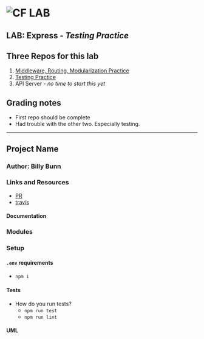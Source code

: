 ![CF](http://i.imgur.com/7v5ASc8.png) LAB
=================================================

<!-- LINKS -->
<!-- Replace the link for each in brackets below -->
<!-- PR (working into submission) -->
[1]: https://github.com/401-advanced-javascript-billybunn/lab-07-testing/pull/1
<!-- travis build -->
[2]: https://travis-ci.com/401-advanced-javascript-billybunn/lab-07-testing/builds/105951600
<!-- back-end -->
[3]: http://xyz.com
<!-- front-end -->
[4]: http://xyz.com
<!-- swagger -->
[5]: http://xyz.com
<!-- jsdoc-->
[6]: heroku-link/docs 

## LAB: Express - _Testing Practice_
## Three Repos for this lab
1. [Middleware, Routing, Modularization Practice](https://github.com/401-advanced-javascript-billybunn/lab-07-middleware)
2. [Testing Practice](https://github.com/401-advanced-javascript-billybunn/lab-07-testing)
3. API Server - _no time to start this yet_

## Grading notes
* First repo should be complete
* Had trouble with the other two. Especially testing.

---

## Project Name

### Author: Billy Bunn

### Links and Resources
* [PR][1]
* [travis][2]
<!-- (when applicable) -->
<!-- * [back-end][3] -->
<!-- (when applicable) -->
<!-- * [front-end][4] -->

#### Documentation
<!-- API assignments only -->
<!-- * [swagger][5] -->
<!-- (All assignments) -->
<!-- * [jsdoc][6] -->

### Modules
<!-- #### `modulename.js` -->
<!-- ##### Exported Values and Methods -->

<!-- ###### `foo(thing) -> string` -->
<!-- If you finished everything, you should be able to copy/paste the lab requirements and put them in present tense. -->
<!-- Usage Notes or examples -->

<!-- ###### `bar(array) -> array` -->
<!-- Usage Notes or examples -->

### Setup
#### `.env` requirements
* `npm i`
<!-- * `PORT` - assign a port number -->
<!-- * `MONGODB_URI` - URL to the running mongo instance/db -->


<!-- #### Running the app
* `npm start`
* Endpoint: `/`
* Endpoint: `/foo/bar/`
  * Returns a JSON object with abc in it.
* Endpoint: `/bing/zing/`
  * Returns a JSON object with xyz in it. -->
  
#### Tests
* How do you run tests?
  * `npm run test`
  * `npm run lint`
<!-- * What assertions were made?
* What assertions need to be / should be made? -->

#### UML
<!-- Link to an image of the UML for your application and response to events -->
